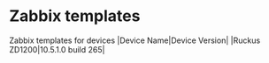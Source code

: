 # Zabbix templates
Zabbix templates for devices
|Device Name|Device Version|
|Ruckus ZD1200|10.5.1.0 build 265|
